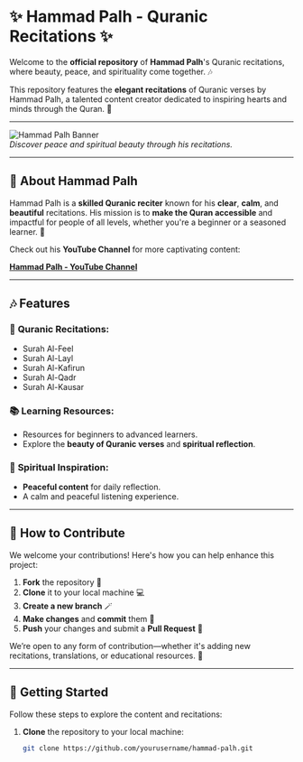 # ✨ **Hammad Palh - Quranic Recitations** ✨

Welcome to the **official repository** of **Hammad Palh**'s Quranic recitations, where beauty, peace, and spirituality come together. 🎶

This repository features the **elegant recitations** of Quranic verses by Hammad Palh, a talented content creator dedicated to inspiring hearts and minds through the Quran. 🌙

---

![Hammad Palh Banner](https://via.placeholder.com/1500x400.png?text=Quranic+Recitations)  
*Discover peace and spiritual beauty through his recitations.*

---

## 📖 **About Hammad Palh**

Hammad Palh is a **skilled Quranic reciter** known for his **clear**, **calm**, and **beautiful** recitations. His mission is to **make the Quran accessible** and impactful for people of all levels, whether you're a beginner or a seasoned learner. 🌙

Check out his **YouTube Channel** for more captivating content:

[**Hammad Palh - YouTube Channel**](https://www.youtube.com/%40HammadPalh?utm_source=github)

---

## 🎶 **Features**

### 💫 **Quranic Recitations**:
- Surah Al-Feel
- Surah Al-Layl
- Surah Al-Kafirun
- Surah Al-Qadr
- Surah Al-Kausar

### 📚 **Learning Resources**:
- Resources for beginners to advanced learners.
- Explore the **beauty of Quranic verses** and **spiritual reflection**.

### 🌙 **Spiritual Inspiration**:
- **Peaceful content** for daily reflection.
- A calm and peaceful listening experience.

---

## 🌟 **How to Contribute**

We welcome your contributions! Here's how you can help enhance this project:

1. **Fork** the repository 🍴
2. **Clone** it to your local machine 💻
3. **Create a new branch** 🪄
4. **Make changes** and **commit** them 🎉
5. **Push** your changes and submit a **Pull Request** 🚀

We’re open to any form of contribution—whether it's adding new recitations, translations, or educational resources. 🙏

---

## 🚀 **Getting Started**

Follow these steps to explore the content and recitations:

1. **Clone** the repository to your local machine:
   ```bash
   git clone https://github.com/yourusername/hammad-palh.git
